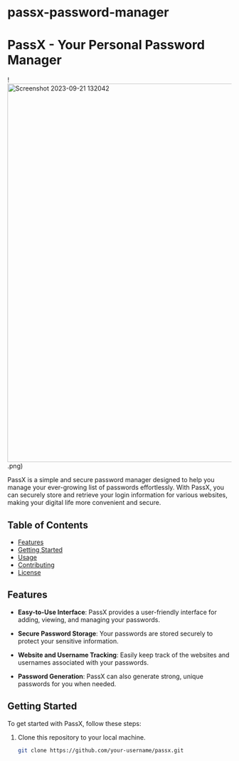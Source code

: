 # passx-password-manager
# PassX - Your Personal Password Manager

!<img width="849" alt="Screenshot 2023-09-21 132042" src="https://github.com/Mtar786/passwordManager/assets/86746302/8c385893-310c-40ce-a0fc-ce17967784dd">
.png)

PassX is a simple and secure password manager designed to help you manage your ever-growing list of passwords effortlessly. With PassX, you can securely store and retrieve your login information for various websites, making your digital life more convenient and secure.

## Table of Contents
- [Features](#features)
- [Getting Started](#getting-started)
- [Usage](#usage)
- [Contributing](#contributing)
- [License](#license)

## Features

- **Easy-to-Use Interface**: PassX provides a user-friendly interface for adding, viewing, and managing your passwords.

- **Secure Password Storage**: Your passwords are stored securely to protect your sensitive information.

- **Website and Username Tracking**: Easily keep track of the websites and usernames associated with your passwords.

- **Password Generation**: PassX can also generate strong, unique passwords for you when needed.

## Getting Started

To get started with PassX, follow these steps:

1. Clone this repository to your local machine.
   ```bash
   git clone https://github.com/your-username/passx.git

